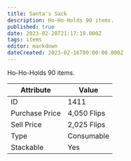 ```yaml
---
title: Santa's Sack
description: Ho-Ho-Holds 90 items.
published: true
date: 2023-02-28T21:17:19.000Z
tags: items
editor: markdown
dateCreated: 2023-02-16T00:00:00.000Z
---
```


Ho-Ho-Holds 90 items.

|Attribute|Value|
|-|-|
|ID|1411|
|Purchase Price|4,050 Flips|
|Sell Price|2,025 Flips|
|Type|Consumable|
|Stackable|Yes|

